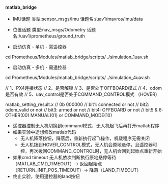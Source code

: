 #### matlab_bridge


- IMU话题
 类型:sensor_msgs/Imu
 话题名:/uav1/mavros/imu/data
- 位置话题
 类型:nav_msgs/Odometry
 话题名:/uav1/prometheus/ground_truth
  

- 启动仿真 - 单机 - 需遥控器

cd Prometheus/Modules/matlab_bridge/scripts/
./simulation_1uav.sh 

- 启动仿真 - 多机 - 需遥控器

cd Prometheus/Modules/matlab_bridge/scripts/
./simulation_4uav.sh 


// 1、PX4连接状态
// 2、是否解锁
// 3、是否处于OFFBOARD模式
// 4、odom是否有效
// 5、uav_control是否处于COMMAND_CONTROL模式 （HOVER）

 matlab_setting_result.x
// 0b 000000
// bit1: connected or not
// bit2: odom_valid or not
// bit3: armed or not
// bit4: OFFBOARD or not
// bit5 & 6: OTHER(00) MANUAL(01) or COMMAND_MODE(10)


- 遥控器控制无人机切换到command模式，无人机起飞后再打开matlab程序
- 如果实验中途想修改matlab代码
    - 无人机降落按钮，降落后，重新执行起飞操作，机载程序无需关闭
    - 无人机拨到HOVER_CONTROL模式，无人机会原地悬停，且遥控器可控，再次拨回COMMAND_CONTROL时，无人机会回到起始点重新开始
- 如果cmd timeout 无人机依次判断执行原地悬停等待（MATLAB_CMD_TIMEOUT）-> 返回起始点（RETURN_INIT_POS_TIMEOUT）-> 降落（LAND_TIMEOUT）
- 终止实验，使用遥控器的land按钮